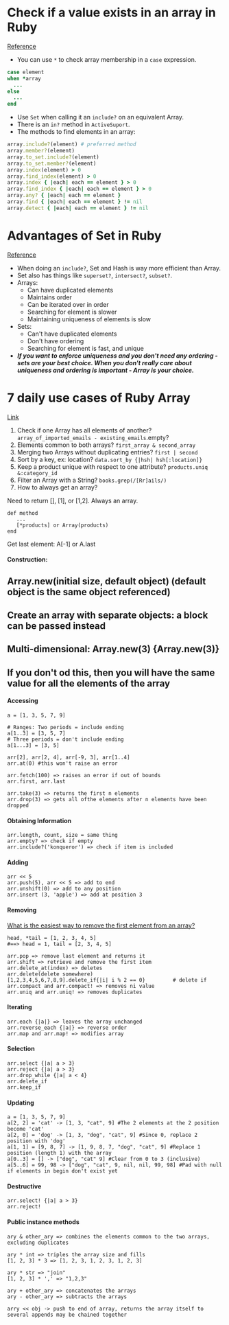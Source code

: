 # Check if a value exists in an array in Ruby
[Reference](https://stackoverflow.com/questions/1986386/check-if-a-value-exists-in-an-array-in-ruby)

- You can use `*` to check array membership in a `case` expression.

``` ruby
case element
when *array
  ...
else
  ...
end
```

- Use `Set` when calling it an `include?` on an equivalent Array.
- There is an `in?` method in `ActiveSuport`.
- The methods to find elements in an array:

``` ruby
array.include?(element) # preferred method
array.member?(element)
array.to_set.include?(element)
array.to_set.member?(element)
array.index(element) > 0
array.find_index(element) > 0
array.index { |each| each == element } > 0
array.find_index { |each| each == element } > 0
array.any? { |each| each == element }
array.find { |each| each == element } != nil
array.detect { |each| each == element } != nil
```

# Advantages of Set in Ruby
[Reference](https://stackoverflow.com/questions/36548938/advantages-of-set-in-ruby)

- When doing an `include?`, Set and Hash is way more efficient than Array.
- Set also has things like `superset?`, `intersect?`, `subset?`.
- Arrays:
  - Can have duplicated elements
  - Maintains order
  - Can be iterated over in order
  - Searching for element is slower
  - Maintaining uniqueness of elements is slow
- Sets:
  - Can't have duplicated elements
  - Don't have ordering
  - Searching for element is fast, and unique
- ***If you want to enforce uniqueness and you don't need any ordering - sets are your best choice. When you don't really care about uniqueness and ordering is important - Array is your choice.***

# 7 daily use cases of Ruby Array
[Link](http://blog.8thcolor.com/en/2014/02/7-daily-use-cases-of-ruby-array/)

1. Check if one Array has all elements of another? `array_of_imported_emails - existing_emails`.empty?
2. Elements common to both arrays? `first_array & second_array`
3. Merging two Arrays without duplicating entries? `first | second`
4. Sort by a key, ex: location? `data.sort_by {|hsh| hsh[:location]}`
5. Keep a product unique with respect to one attribute? `products.uniq &:category_id`
6. Filter an Array with a String? `books.grep(/[Rr]ails/)`
7. How to always get an array?

Need to return [], [1], or [1,2]. Always an array.

    def method
       ...
       [*products] or Array(products)
    end


Get last element:  A[-1] or A.last

#### Construction:

## Array.new(initial size, default object) (default object is the same object referenced)

## Create an array with separate objects: a block can be passed instead
## Multi-dimensional: Array.new(3) {Array.new(3)}
## If you don't od this, then you will have the same value for all the elements of the array

#### Accessing

    a = [1, 3, 5, 7, 9]

    # Ranges: Two periods = include ending
    a[1..3] = [3, 5, 7]
    # Three periods = don't include ending
    a[1...3] = [3, 5]

    arr[2], arr[2, 4], arr[-9, 3], arr[1..4]
    arr.at(0) #this won't raise an error

    arr.fetch(100) => raises an error if out of bounds
    arr.first, arr.last

    arr.take(3) => returns the first n elements
    arr.drop(3) => gets all ofthe elements after n elements have been dropped

#### Obtaining Information

    arr.length, count, size = same thing
    arr.empty? => check if empty
    arr.include?('konqueror') => check if item is included

#### Adding

    arr << 5
    arr.push(5), arr << 5 => add to end
    arr.unshift(0) => add to any position
    arr.insert (3, 'apple') => add at position 3

#### Removing

[What is the easiest way to remove the first element from an array?](http://stackoverflow.com/questions/3615700/ruby-what-is-the-easiest-way-to-remove-the-first-element-from-an-array)

    head, *tail = [1, 2, 3, 4, 5]
    #==> head = 1, tail = [2, 3, 4, 5]

    arr.pop => remove last element and returns it
    arr.shift => retrieve and remove the first item
    arr.delete_at(index) => deletes
    arr.delete(delete somewhere)
    [1,2,3,4,5,6,7,8,9].delete_if{|i| i % 2 == 0}         # delete if
    arr.compact and arr.compact! => removes ni value
    arr.uniq and arr.uniq! => removes duplicates

#### Iterating

    arr.each {|a|} => leaves the array unchanged
    arr.reverse_each {|a|} => reverse order
    arr.map and arr.map! => modifies array

#### Selection

    arr.select {|a| a > 3}
    arr.reject {|a| a > 3}
    arr.drop_while {|a| a < 4}
    arr.delete_if
    arr.keep_if

#### Updating

    a = [1, 3, 5, 7, 9]
    a[2, 2] = 'cat' -> [1, 3, "cat", 9] #The 2 elements at the 2 position become 'cat'
    a[2, 0] = 'dog' -> [1, 3, "dog", "cat", 9] #Since 0, replace 2 position with 'dog'
    a[1, 1] = [9, 8, 7] -> [1, 9, 8, 7, "dog", "cat", 9] #Replace 1 position (length 1) with the array
    a[0..3] = [] -> ["dog", "cat" 9] #Clear from 0 to 3 (inclusive)
    a[5..6] = 99, 98 -> ["dog", "cat", 9, nil, nil, 99, 98] #Pad with null if elements in begin don't exist yet

#### Destructive
    arr.select! {|a| a > 3}
    arr.reject!

#### Public instance methods
    ary & other_ary => combines the elements common to the two arrays, excluding duplicates

    ary * int => triples the array size and fills
    [1, 2, 3] * 3 => [1, 2, 3, 1, 2, 3, 1, 2, 3]

    ary * str => "join"
    [1, 2, 3] * ',' => "1,2,3"

    ary + other_ary => concatenates the arrays
    ary - other_ary => subtracts the arrays

    arry << obj -> push to end of array, returns the array itself to several appends may be chained together
